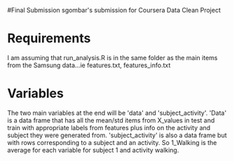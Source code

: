 #Final Submission
sgombar's submission for Coursera Data Clean Project

# Requirements
I am assuming that run_analysis.R is in the same folder as the main items from the Samsung data...ie features.txt, features_info.txt

# Variables
The two main variables at the end will be 'data' and 'subject_activity'. 'Data' is a data frame that has all the mean/std items from X_values in test and train with appropriate labels from features plus info on the activity and subject they were generated from. 'subject_activity' is also a data frame but with rows corresponding to a subject and an activity.  So 1_Walking is the average for each variable for subject 1 and activity walking.
